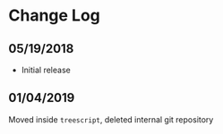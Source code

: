 # Change Log

## 05/19/2018

- Initial release

## 01/04/2019

Moved inside `treescript`, deleted internal git repository

